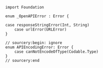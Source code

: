     import Foundation

    enum _OpenAPIError : Error {

    case responseStringError(Int, String)
        case urlError(URLError)
    }

    // sourcery:begin: ignore
    enum APIEncodingError: Error {
        case canNotEncodeOfType(Codable.Type)
    }
    // sourcery:end
